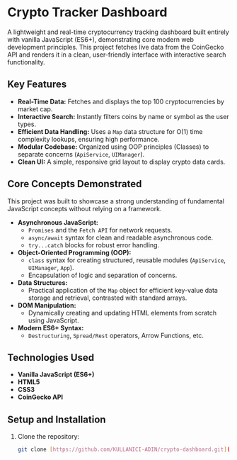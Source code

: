 # Crypto Tracker Dashboard

A lightweight and real-time cryptocurrency tracking dashboard built entirely with vanilla JavaScript (ES6+), demonstrating core modern web development principles. This project fetches live data from the CoinGecko API and renders it in a clean, user-friendly interface with interactive search functionality.

## Key Features

- **Real-Time Data:** Fetches and displays the top 100 cryptocurrencies by market cap.
- **Interactive Search:** Instantly filters coins by name or symbol as the user types.
- **Efficient Data Handling:** Uses a `Map` data structure for O(1) time complexity lookups, ensuring high performance.
- **Modular Codebase:** Organized using OOP principles (Classes) to separate concerns (`ApiService`, `UIManager`).
- **Clean UI:** A simple, responsive grid layout to display crypto data cards.

## Core Concepts Demonstrated

This project was built to showcase a strong understanding of fundamental JavaScript concepts without relying on a framework.

- **Asynchronous JavaScript:**
  - `Promises` and the `Fetch API` for network requests.
  - `async/await` syntax for clean and readable asynchronous code.
  - `try...catch` blocks for robust error handling.
- **Object-Oriented Programming (OOP):**
  - `class` syntax for creating structured, reusable modules (`ApiService`, `UIManager`, `App`).
  - Encapsulation of logic and separation of concerns.
- **Data Structures:**
  - Practical application of the `Map` object for efficient key-value data storage and retrieval, contrasted with standard arrays.
- **DOM Manipulation:**
  - Dynamically creating and updating HTML elements from scratch using JavaScript.
- **Modern ES6+ Syntax:**
  - `Destructuring`, `Spread/Rest` operators, Arrow Functions, etc.

## Technologies Used

- **Vanilla JavaScript (ES6+)**
- **HTML5**
- **CSS3**
- **CoinGecko API**

## Setup and Installation

1. Clone the repository:
   ```bash
   git clone [https://github.com/KULLANICI-ADIN/crypto-dashboard.git](https://github.com/KULLANICI-ADIN/crypto-dashboard.git)